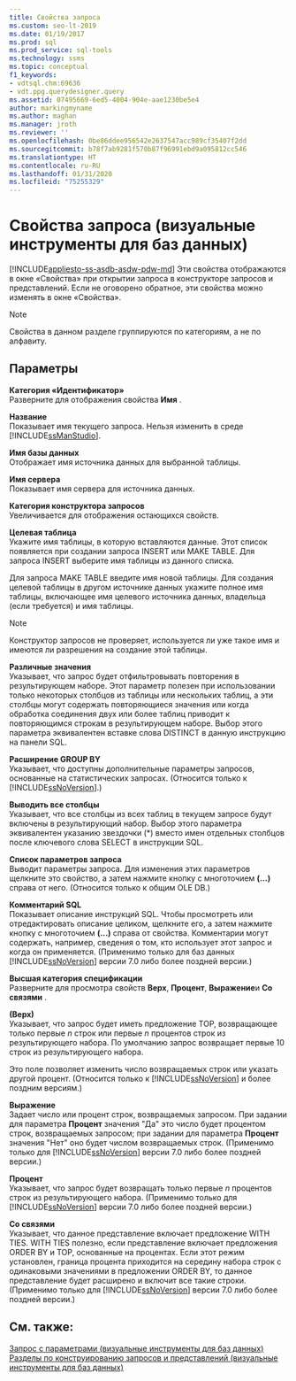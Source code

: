 ```yaml
---
title: Свойства запроса
ms.custom: seo-lt-2019
ms.date: 01/19/2017
ms.prod: sql
ms.prod_service: sql-tools
ms.technology: ssms
ms.topic: conceptual
f1_keywords:
- vdtsql.chm:69636
- vdt.ppg.querydesigner.query
ms.assetid: 07495669-6ed5-4004-904e-aae1230be5e4
author: markingmyname
ms.author: maghan
ms.manager: jroth
ms.reviewer: ''
ms.openlocfilehash: 0be86ddee956542e2637547acc989cf35407f2dd
ms.sourcegitcommit: b78f7ab9281f570b87f96991ebd9a095812cc546
ms.translationtype: HT
ms.contentlocale: ru-RU
ms.lasthandoff: 01/31/2020
ms.locfileid: "75255329"
---
```

# <a name="query-properties-visual-database-tools"></a>Свойства запроса (визуальные инструменты для баз данных)
[!INCLUDE[appliesto-ss-asdb-asdw-pdw-md](../../includes/appliesto-ss-asdb-asdw-pdw-md.md)]
Эти свойства отображаются в окне «Свойства» при открытии запроса в конструкторе запросов и представлений. Если не оговорено обратное, эти свойства можно изменять в окне «Свойства».  
  
> [!NOTE]  
> Свойства в данном разделе группируются по категориям, а не по алфавиту.  
  
## <a name="options"></a>Параметры  
**Категория «Идентификатор»**  
Разверните для отображения свойства **Имя** .  
  
**Название**  
Показывает имя текущего запроса. Нельзя изменить в среде [!INCLUDE[ssManStudio](../../includes/ssmanstudio-md.md)].  
  
**Имя базы данных**  
Отображает имя источника данных для выбранной таблицы.  
  
**Имя сервера**  
Показывает имя сервера для источника данных.  
  
**Категория конструктора запросов**  
Увеличивается для отображения остающихся свойств.  
  
**Целевая таблица**  
Укажите имя таблицы, в которую вставляются данные. Этот список появляется при создании запроса INSERT или MAKE TABLE. Для запроса INSERT выберите имя таблицы из данного списка.  
  
Для запроса MAKE TABLE введите имя новой таблицы. Для создания целевой таблицы в другом источнике данных укажите полное имя таблицы, включающее имя целевого источника данных, владельца (если требуется) и имя таблицы.  
  
> [!NOTE]  
> Конструктор запросов не проверяет, используется ли уже такое имя и имеются ли разрешения на создание этой таблицы.  
  
**Различные значения**  
Указывает, что запрос будет отфильтровывать повторения в результирующем наборе. Этот параметр полезен при использовании только некоторых столбцов из таблицы или нескольких таблиц, а эти столбцы могут содержать повторяющиеся значения или когда обработка соединения двух или более таблиц приводит к повторяющимся строкам в результирующем наборе. Выбор этого параметра эквивалентен вставке слова DISTINCT в данную инструкцию на панели SQL.  
  
**Расширение GROUP BY**  
Указывает, что доступны дополнительные параметры запросов, основанные на статистических запросах. (Относится только к [!INCLUDE[ssNoVersion](../../includes/ssnoversion-md.md)].)  
  
**Выводить все столбцы**  
Указывает, что все столбцы из всех таблиц в текущем запросе будут включены в результирующий набор. Выбор этого параметра эквивалентен указанию звездочки (*) вместо имен отдельных столбцов после ключевого слова SELECT в инструкции SQL.  
  
**Список параметров запроса**  
Выводит параметры запроса. Для изменения этих параметров щелкните это свойство, а затем нажмите кнопку с многоточием **(…)** справа от него. (Относится только к общим OLE DB.)  
  
**Комментарий SQL**  
Показывает описание инструкций SQL. Чтобы просмотреть или отредактировать описание целиком, щелкните его, а затем нажмите кнопку с многоточием **(...)** справа от свойства. Комментарии могут содержать, например, сведения о том, кто использует этот запрос и когда он применяется. (Применимо только для баз данных [!INCLUDE[ssNoVersion](../../includes/ssnoversion-md.md)] версии 7.0 либо более поздней версии.)  
  
**Высшая категория спецификации**  
Разверните для просмотра свойств **Верх**, **Процент**, **Выражение**и **Со связями** .  
  
**(Верх)**  
Указывает, что запрос будет иметь предложение TOP, возвращающее только первые *n* строк или первые *n* процентов строк из результирующего набора. По умолчанию запрос возвращает первые 10 строк из результирующего набора.  
  
Это поле позволяет изменить число возвращаемых строк или указать другой процент. (Относится только к [!INCLUDE[ssNoVersion](../../includes/ssnoversion-md.md)] и более поздним версиям.)  
  
**Выражение**  
Задает число или процент строк, возвращаемых запросом. При задании для параметра **Процент** значения "Да" это число будет процентом строк, возвращаемых запросом; при задании для параметра **Процент** значения "Нет" оно будет числом возвращаемых строк. (Применимо только для [!INCLUDE[ssNoVersion](../../includes/ssnoversion-md.md)] версии 7.0 либо более поздней версии.)  
  
**Процент**  
Указывает, что запрос будет возвращать только первые *n* процентов строк из результирующего набора. (Применимо только для [!INCLUDE[ssNoVersion](../../includes/ssnoversion-md.md)] версии 7.0 либо более поздней версии.)  
  
**Со связями**  
Указывает, что данное представление включает предложение WITH TIES. WITH TIES полезно, если представление включает предложения ORDER BY и TOP, основанные на процентах. Если этот режим установлен, граница процента приходится на середину набора строк с одинаковыми значениями в предложении ORDER BY, то данное представление будет расширено и включит все такие строки. (Применимо только для [!INCLUDE[ssNoVersion](../../includes/ssnoversion-md.md)] версии 7.0 либо более поздней версии.)  
  
## <a name="see-also"></a>См. также:  
[Запрос с параметрами (визуальные инструменты для баз данных)](../../ssms/visual-db-tools/query-with-parameters-visual-database-tools.md)  
[Разделы по конструированию запросов и представлений (визуальные инструменты для баз данных)](../../ssms/visual-db-tools/design-queries-and-views-how-to-topics-visual-database-tools.md)  
  
